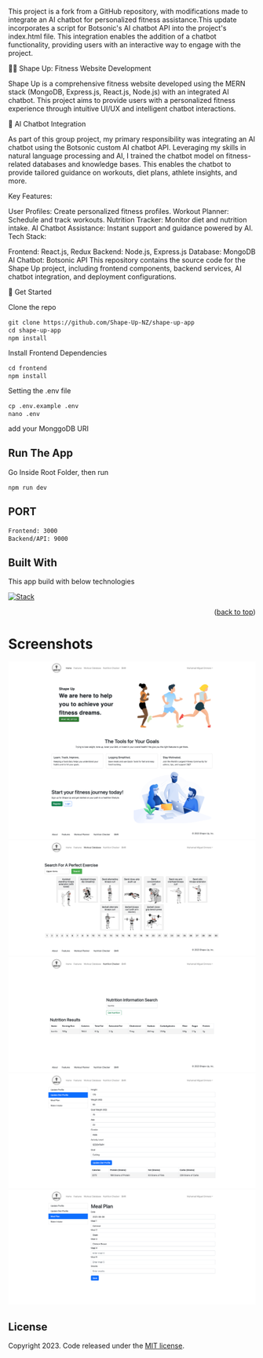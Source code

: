 This project is a fork from a GitHub repository, with modifications made to integrate an AI chatbot for personalized fitness assistance.This update incorporates a script for Botsonic's AI chatbot API into the project's index.html file. This integration enables the addition of a chatbot functionality, providing users with an interactive way to engage with the project.

🏋️‍♀️ Shape Up: Fitness Website Development

Shape Up is a comprehensive fitness website developed using the MERN stack (MongoDB, Express.js, React.js, Node.js) with an integrated AI chatbot. This project aims to provide users with a personalized fitness experience through intuitive UI/UX and intelligent chatbot interactions.

🤖 AI Chatbot Integration

As part of this group project, my primary responsibility was integrating an AI chatbot using the Botsonic custom AI chatbot API. Leveraging my skills in natural language processing and AI, I trained the chatbot model on fitness-related databases and knowledge bases. This enables the chatbot to provide tailored guidance on workouts, diet plans, athlete insights, and more.

Key Features:

User Profiles: Create personalized fitness profiles.
Workout Planner: Schedule and track workouts.
Nutrition Tracker: Monitor diet and nutrition intake.
AI Chatbot Assistance: Instant support and guidance powered by AI.
Tech Stack:

Frontend: React.js, Redux
Backend: Node.js, Express.js
Database: MongoDB
AI Chatbot: Botsonic API
This repository contains the source code for the Shape Up project, including frontend components, backend services, AI chatbot integration, and deployment configurations.

🚀 Get Started

Clone the repo
```shell
git clone https://github.com/Shape-Up-NZ/shape-up-app
cd shape-up-app
npm install
```

Install Frontend Dependencies
```shell
cd frontend
npm install
```

Setting the .env file
```shell
cp .env.example .env
nano .env
```
add your MonggoDB URI

## Run The App
Go Inside Root Folder, then run
```shell
npm run dev
```

## PORT
```shell
Frontend: 3000
Backend/API: 9000
```

## Built With

This app build with below technologies

[![Stack](https://skills.thijs.gg/icons?i=html,css,js,mongodb,express,react,nodejs)](https://github.com)

<p align="right">(<a href="#readme-top">back to top</a>)</p>

# Screenshots

![Home Page](https://github.com/Shape-Up-NZ/shape-up-app/blob/main/screenshots/homepage.png)
![Workout Database](https://github.com/Shape-Up-NZ/shape-up-app/blob/main/screenshots/workout-database.png)
![Nutrition Checker](https://github.com/Shape-Up-NZ/shape-up-app/blob/main/screenshots/nutrition-checker.png)
![Diet Profile](https://github.com/Shape-Up-NZ/shape-up-app/blob/main/screenshots/diet-profile.png)
![Meal Plan](https://github.com/Shape-Up-NZ/shape-up-app/blob/main/screenshots/meal-plan.png)

## License

Copyright 2023. Code released under the [MIT license](https://github.com/Shape-Up-NZ/shape-up-app/blob/main/LICENSE).
